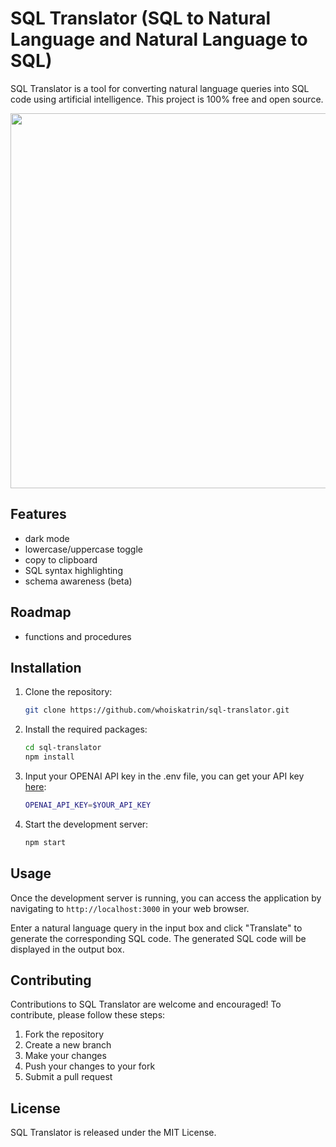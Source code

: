 # SQL Translator (SQL to Natural Language and Natural Language to SQL)

SQL Translator is a tool for converting natural language queries into SQL code using artificial intelligence. This project is 100% free and open source.

<img src="https://github.com/whoiskatrin/sql-translator/blob/main/beta.png" width="600" />

## Features

- dark mode
- lowercase/uppercase toggle
- copy to clipboard
- SQL syntax highlighting
- schema awareness (beta)

## Roadmap

- functions and procedures

## Installation

1. Clone the repository:

    ```bash
    git clone https://github.com/whoiskatrin/sql-translator.git
    ```

2. Install the required packages:

    ```bash
    cd sql-translator
    npm install
    ```
3. Input your OPENAI API key in the .env file, you can get your API key [here](https://beta.openai.com/account/api-keys):


    ```bash
    OPENAI_API_KEY=$YOUR_API_KEY
    ```

4. Start the development server:

    ```bash
    npm start
    ```

## Usage

Once the development server is running, you can access the application by navigating to `http://localhost:3000` in your web browser.

Enter a natural language query in the input box and click "Translate" to generate the corresponding SQL code. The generated SQL code will be displayed in the output box.

## Contributing

Contributions to SQL Translator are welcome and encouraged! To contribute, please follow these steps:

1. Fork the repository
2. Create a new branch
3. Make your changes
4. Push your changes to your fork
5. Submit a pull request

## License

SQL Translator is released under the MIT License.
